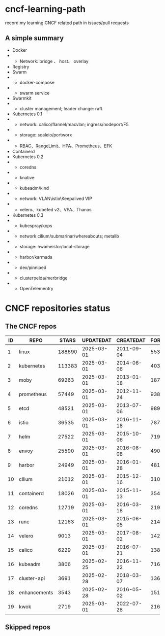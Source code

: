 # cncf-learning-path
record my learning CNCF related path in issues/pull requests

## A simple summary
- Docker
- - Network: bridge 、 host、 overlay
- Registry
- Swarm
- - docker-compose
- - swarm service
- Swarmkit
- - cluster management; leader change: raft.
- Kubernetes 0.1
- - network: calico/flannel/macvlan; ingress/nodeport/F5
- - storage: scaleio/portworx
- - RBAC、RangeLimit、HPA、Prometheus、EFK
- Containerd
- Kubernetes 0.2
- - coredns
- - knative
- - kubeadm/kind
- - network: VLAN\istio\Keepalived VIP
- - velero、kubefed v2、VPA、Thanos
- Kubernetes 0.3
- - kubespray/kops
- - network cilium/submarinar/whereabouts; metallb
- - storage: hwameistor/local-storage
- - harbor/karmada
- - dex/pinniped
- - clusterpeida/merbridge
- - OpenTelementry

# CNCF repositories status
<!--START_SECTION:github_repos-->
## The CNCF repos
| ID |     REPO     | STARS  | UPDATEDAT  | CREATEDAT  | FORKSCOUNT |
|----|--------------|--------|------------|------------|------------|
|  1 | linux        | 188690 | 2025-03-01 | 2011-09-04 |      55308 |
|  2 | kubernetes   | 113383 | 2025-03-01 | 2014-06-06 |      40326 |
|  3 | moby         |  69263 | 2025-03-01 | 2013-01-18 |      18704 |
|  4 | prometheus   |  57449 | 2025-03-01 | 2012-11-24 |       9387 |
|  5 | etcd         |  48521 | 2025-03-01 | 2013-07-06 |       9890 |
|  6 | istio        |  36535 | 2025-03-01 | 2016-11-18 |       7872 |
|  7 | helm         |  27522 | 2025-03-01 | 2015-10-06 |       7194 |
|  8 | envoy        |  25590 | 2025-03-01 | 2016-08-08 |       4900 |
|  9 | harbor       |  24949 | 2025-03-01 | 2016-01-28 |       4810 |
| 10 | cilium       |  21012 | 2025-03-01 | 2015-12-16 |       3103 |
| 11 | containerd   |  18026 | 2025-03-01 | 2015-11-13 |       3545 |
| 12 | coredns      |  12719 | 2025-03-01 | 2016-03-18 |       2190 |
| 13 | runc         |  12163 | 2025-03-01 | 2015-06-05 |       2147 |
| 14 | velero       |   9013 | 2025-03-01 | 2017-08-02 |       1425 |
| 15 | calico       |   6229 | 2025-03-01 | 2016-07-21 |       1388 |
| 16 | kubeadm      |   3806 | 2025-02-25 | 2016-11-22 |        716 |
| 17 | cluster-api  |   3691 | 2025-02-28 | 2018-03-07 |       1360 |
| 18 | enhancements |   3543 | 2025-02-28 | 2016-05-02 |       1517 |
| 19 | kwok         |   2719 | 2025-03-01 | 2022-07-28 |        216 |



## Skipped repos
<!--END_SECTION:github_repos-->
